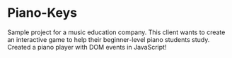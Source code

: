 # Piano-Keys
Sample project for a music education company. This client wants to create an interactive game to help their beginner-level piano students study. Created a piano player with DOM events in JavaScript!

